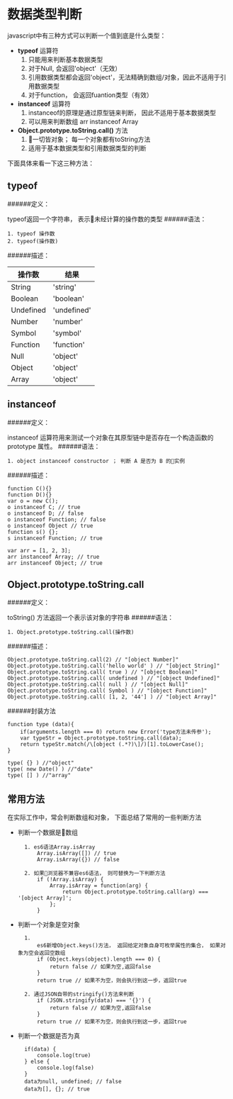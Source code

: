数据类型判断
====

javascript中有三种方式可以判断一个值到底是什么类型：
- **typeof** 运算符
    1. 只能用来判断基本数据类型
    2. 对于Null, 会返回'object'（无效）
    3. 引用数据类型都会返回'object'，无法精确到数组/对象，因此不适用于引用数据类型
    4. 对于function， 会返回fuantion类型（有效）
- **instanceof** 运算符
    1. instanceof的原理是通过原型链来判断， 因此不适用于基本数据类型
    2. 可以用来判断数组 arr instanceof Array
- **Object.prototype.toString.call()** 方法
    1. 一切皆对象； 每一个对象都有toString方法
    2. 适用于基本数据类型和引用数据类型的判断

下面具体来看一下这三种方法：

typeof
----

######定义：

typeof返回一个字符串， 表示未经计算的操作数的类型
######语法：

    1. typeof 操作数 
    2. typeof(操作数)
######描述：

操作数 | 结果
---- | ---
String | 'string'
Boolean |  'boolean'
Undefined | 'undefined'
Number | 'number'
Symbol | 'symbol'
Function | 'function'
Null | 'object'
Object | 'object'
Array | 'object'

instanceof
----

######定义：

instanceof 运算符用来测试一个对象在其原型链中是否存在一个构造函数的 prototype 属性。
######语法：

    1. object instanceof constructor ； 判断 A 是否为 B 的实例
######描述：

    function C(){} 
    function D(){} 
    var o = new C();
    o instanceof C; // true
    o instanceof D; // false
    o instanceof Function; // false
    o instanceof Object // true
    function s() {};
    s instanceof Function; // true

    var arr = [1, 2, 3];
    arr instanceof Array; // true
    arr instanceof Object; // true


Object.prototype.toString.call
----

######定义：

toString() 方法返回一个表示该对象的字符串
######语法：

    1. Object.prototype.toString.call(操作数)
######描述：

    Object.prototype.toString.call(2) // "[object Number]"   
    Object.prototype.toString.call('hello world' ) // "[object String]"  
    Object.prototype.toString.call( true ) // "[object Boolean]" 
    Object.prototype.toString.call( undefined ) // "[object Undefined]"
    Object.prototype.toString.call( null ) // "[object Null]"
    Object.prototype.toString.call( Symbol ) // "[object Function]"
    Object.prototype.toString.call( [1, 2, '44'] ) // "[object Array]" 

######封装方法

    function type (data){
        if(arguments.length === 0) return new Error('type方法未传参');
        var typeStr = Object.prototype.toString.call(data);
        return typeStr.match(/\[object (.*?)\]/)[1].toLowerCase();      
    }
    
    type( {} ) //"object"
    type( new Date() ) //"date"
    type( [] ) //"array"

常用方法
----

在实际工作中，常会判断数组和对象， 下面总结了常用的一些判断方法
- 判断一个数据是数组

        1. es6语法Array.isArray
            Array.isArray([]) // true
            Array.isArray({}) // false

        2. 如果浏览器不兼容es6语法， 则可替换为一下判断方法
            if (!Array.isArray) {
                Array.isArray = function(arg) {
                    return Object.prototype.toString.call(arg) === '[object Array]';
                };
            } 
- 判断一个对象是空对象

        1.
            es6新增Object.keys()方法， 返回给定对象自身可枚举属性的集合， 如果对象为空会返回空数组
            if (Object.keys(object).length === 0) {
                return false // 如果为空,返回false
            }
            return true // 如果不为空，则会执行到这一步，返回true

        2. 通过JSON自带的stringify()方法来判断
            if (JSON.stringify(data) === '{}') {
                return false // 如果为空,返回false
            }
            return true // 如果不为空，则会执行到这一步，返回true

- 判断一个数据是否为真

        if(data) {
            console.log(true)
        } else {
            console.log(false)
        }
        data为null, undefined; // false
        data为[], {}; // true
